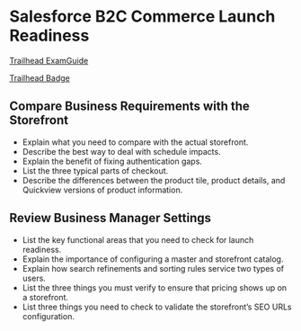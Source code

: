 # Salesforce B2C Commerce Launch Readiness

[Trailhead ExamGuide](https://trailhead.salesforce.com/help?article=Salesforce-Certified-B2C-Commerce-Developer-Exam-Guide)

[Trailhead Badge](https://trailhead.salesforce.com/en/content/learn/modules/b2c-page-designer-developers?trail_id=build-storefront-pages-with-salesforce-b2c-commerce-page-designer)

## Compare Business Requirements with the Storefront

- Explain what you need to compare with the actual storefront.
- Describe the best way to deal with schedule impacts.
- Explain the benefit of fixing authentication gaps.
- List the three typical parts of checkout.
- Describe the differences between the product tile, product details, and Quickview versions of product information.

## Review Business Manager Settings

- List the key functional areas that you need to check for launch readiness.
- Explain the importance of configuring a master and storefront catalog.
- Explain how search refinements and sorting rules service two types of users.
- List the three things you must verify to ensure that pricing shows up on a storefront.
- List three things you need to check to validate the storefront’s SEO URLs configuration.
